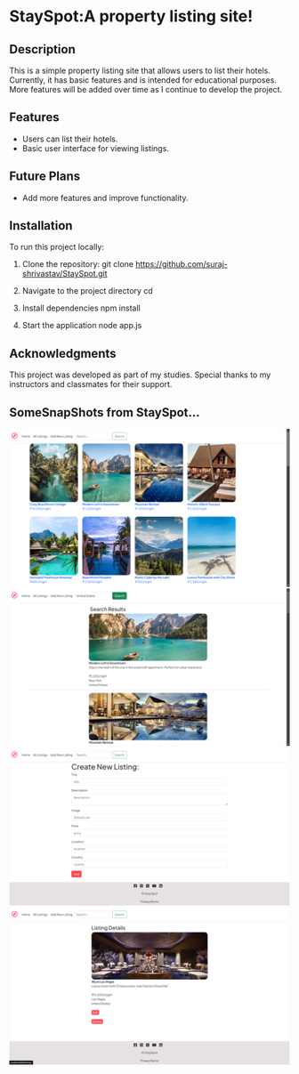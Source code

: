 # StaySpot:A property listing site!

## Description
This is a simple property listing site that allows users to list their hotels. Currently, it has basic features and is intended for educational purposes. More features will be added over time as I continue to develop the project.

## Features
- Users can list their hotels.
- Basic user interface for viewing listings.

## Future Plans
- Add more features and improve functionality.

## Installation
To run this project locally:
1. Clone the repository:
git clone https://github.com/suraj-shrivastav/StaySpot.git

2. Navigate to the project directory
cd <directory>
3. Install dependencies
npm install

4. Start the application
node app.js


## Acknowledgments
This project was developed as part of my studies. Special thanks to my instructors and classmates for their support.


## SomeSnapShots from StaySpot...


![alt text](<Screenshot 2024-12-30 194955.png>) ![alt text](<Screenshot 2024-12-30 195238.png>) ![alt text](<Screenshot 2024-12-30 195102.png>) ![alt text](<Screenshot 2024-12-30 195137.png>)